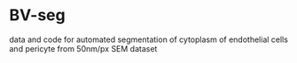 # BV-seg
data and code for automated segmentation of cytoplasm of endothelial cells and pericyte from 50nm/px SEM dataset
